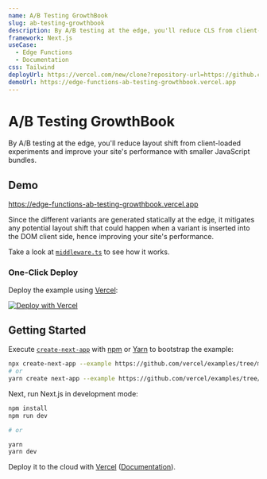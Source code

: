 ```yaml
---
name: A/B Testing GrowthBook
slug: ab-testing-growthbook
description: By A/B testing at the edge, you'll reduce CLS from client-loaded experiments and improve your site's performance with smaller JS bundles.
framework: Next.js
useCase:
  - Edge Functions
  - Documentation
css: Tailwind
deployUrl: https://vercel.com/new/clone?repository-url=https://github.com/vercel/examples/tree/main/edge-functions/ab-testing-growthbook&project-name=ab-testing-growthbook&repository-name=ab-testing-growthbook
demoUrl: https://edge-functions-ab-testing-growthbook.vercel.app
---
```


# A/B Testing GrowthBook

By A/B testing at the edge, you'll reduce layout shift from client-loaded experiments and improve your site's performance with smaller JavaScript bundles.

## Demo

https://edge-functions-ab-testing-growthbook.vercel.app

Since the different variants are generated statically at the edge, it mitigates any potential layout shift that could happen when a variant is inserted into the DOM client side, hence improving your site's performance.

Take a look at [`middleware.ts`](middleware.ts) to see how it works.

### One-Click Deploy

Deploy the example using [Vercel](https://vercel.com?utm_source=github&utm_medium=readme&utm_campaign=vercel-examples):

[![Deploy with Vercel](https://vercel.com/button)](https://vercel.com/new/clone?repository-url=https://github.com/vercel/examples/tree/main/edge-functions/ab-testing-growthbook&project-name=ab-testing-growthbook&repository-name=ab-testing-growthbook)

## Getting Started

Execute [`create-next-app`](https://github.com/vercel/next.js/tree/canary/packages/create-next-app) with [npm](https://docs.npmjs.com/cli/init) or [Yarn](https://yarnpkg.com/lang/en/docs/cli/create/) to bootstrap the example:

```bash
npx create-next-app --example https://github.com/vercel/examples/tree/main/edge-functions/ab-testing-growthbook ab-testing-growthbook
# or
yarn create next-app --example https://github.com/vercel/examples/tree/main/edge-functions/ab-testing-growthbook ab-testing-growthbook
```

Next, run Next.js in development mode:

```bash
npm install
npm run dev

# or

yarn
yarn dev
```

Deploy it to the cloud with [Vercel](https://vercel.com/new?utm_source=github&utm_medium=readme&utm_campaign=edge-middleware-eap) ([Documentation](https://nextjs.org/docs/deployment)).
